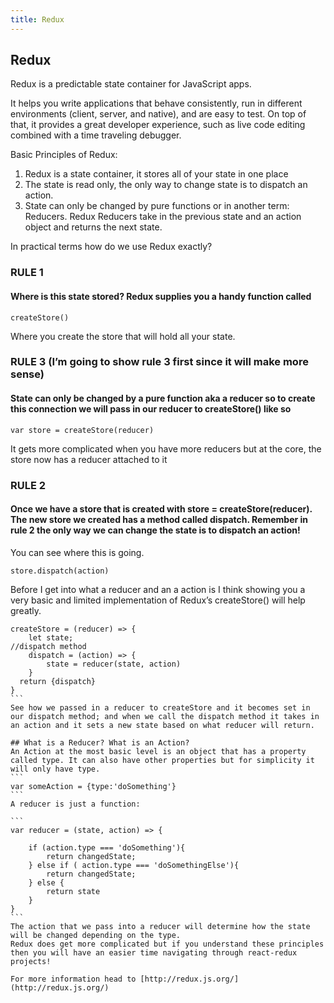 ```yaml
---
title: Redux
---
```


## Redux

Redux is a predictable state container for JavaScript apps.

It helps you write applications that behave consistently, run in different environments (client, server, and native), and are easy to test. On top of that, it provides a great developer experience, such as live code editing combined with a time traveling debugger.

Basic Principles of Redux:
1. Redux is a state container, it stores all of your state in one place
2. The state is read only, the only way to change state is to dispatch an action.
3. State can only be changed by pure functions or in another term: Reducers. Redux Reducers take in the previous state and an action object and returns the next state.


In practical terms how do we use Redux exactly?
### RULE 1
#### Where is this state stored? Redux supplies you a handy function called
```
createStore()
```
Where you create the store that will hold all your state.

### RULE 3 (I’m going to show rule 3 first since it will make more sense)
#### State can only be changed by a pure function aka a reducer so to create this connection we will pass in our reducer to createStore() like so
```
var store = createStore(reducer)
```
It gets more complicated when you have more reducers but at the core, the store now has a reducer attached to it

### RULE 2
#### Once we have a store that is created with store = createStore(reducer). The new store we created has a method called dispatch. Remember in rule 2 the only way we can change the state is to dispatch an action!

You can see where this is going.

```
store.dispatch(action)
```
Before I get into what a reducer and an a action is I think showing you a very basic and limited implementation of Redux’s createStore() will help greatly.

````
createStore = (reducer) => {
    let state;
//dispatch method
    dispatch = (action) => {
        state = reducer(state, action)
    }
  return {dispatch}
}
```
See how we passed in a reducer to createStore and it becomes set in our dispatch method; and when we call the dispatch method it takes in an action and it sets a new state based on what reducer will return.

## What is a Reducer? What is an Action?
An Action at the most basic level is an object that has a property called type. It can also have other properties but for simplicity it will only have type.
```
var someAction = {type:'doSomething'}
```
A reducer is just a function:

```
var reducer = (state, action) => {
    
    if (action.type === 'doSomething'){
        return changedState;
    } else if ( action.type === 'doSomethingElse'){
        return changedState;
    } else {
        return state
    }
}
```
The action that we pass into a reducer will determine how the state will be changed depending on the type.
Redux does get more complicated but if you understand these principles then you will have an easier time navigating through react-redux projects!

For more information head to [http://redux.js.org/](http://redux.js.org/)

